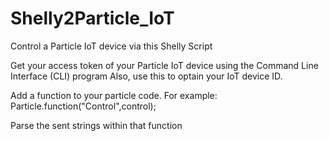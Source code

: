 # Shelly2Particle_IoT
Control a Particle IoT device via this Shelly Script

Get your access token of your Particle IoT device using the Command Line Interface (CLI) program
Also, use this to optain your IoT device ID.


Add a function to your particle code. For example:     Particle.function("Control",control);

Parse the sent strings within that function

